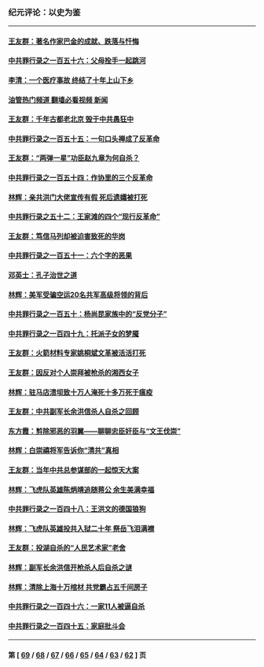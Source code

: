 ### 纪元评论：以史为鉴
---
#### [王友群：著名作家巴金的成就、跌落与忏悔](../../pages/nsc1028/n14064433.md?09050330) 
#### [中共罪行录之一百五十六：父母拴手一起跳河](../../pages/nsc1028/n14063788.md?09050330) 
#### [李清：一个医疗事故 终结了十年上山下乡](../../pages/nsc1028/n14062776.md?09050330) 
#### [油管热门频道 翻墙必看视频 新闻](ok?09050330)
#### [王友群：千年古都老北京 毁于中共愚狂中](../../pages/nsc1028/n14061802.md?09050330) 
#### [中共罪行录之一百五十五：一句口头禅成了反革命](../../pages/nsc1028/n14060064.md?09050330) 
#### [王友群：“两弹一星”功臣赵九章为何自杀？](../../pages/nsc1028/n14059162.md?09050330) 
#### [中共罪行录之一百五十四：作协里的三个反革命](../../pages/nsc1028/n14058634.md?09050330) 
#### [林辉：亲共洪门大佬宣传有假 死后遗孀被打死](../../pages/nsc1028/n14057205.md?09050330) 
#### [中共罪行录之五十二：王家滩的四个“现行反革命”](../../pages/nsc1028/n14056387.md?09050330) 
#### [王友群：笃信马列却被迫害致死的华岗](../../pages/nsc1028/n14053972.md?09050330) 
#### [中共罪行录之一百五十一：六个字的恶果](../../pages/nsc1028/n14053129.md?09050330) 
#### [邓英士：孔子治世之道](../../pages/nsc1028/n14052210.md?09050330) 
#### [林辉：美军受骗空运20名共军高级将领的背后](../../pages/nsc1028/n14052185.md?09050330) 
#### [中共罪行录之一百五十：杨尚昆家族中的“反党分子”](../../pages/nsc1028/n14051396.md?09050330) 
#### [中共罪行录之一百四十九：托派子女的梦魇](../../pages/nsc1028/n14050027.md?09050330) 
#### [王友群：火箭材料专家姚桐斌文革被活活打死](../../pages/nsc1028/n14048805.md?09050330) 
#### [王友群：因反对个人崇拜被枪杀的湘西女子](../../pages/nsc1028/n14048288.md?09050330) 
#### [林辉：驻马店溃坝致十万人淹死十多万死于瘟疫](../../pages/nsc1028/n14048231.md?09050330) 
#### [王友群：中共副军长余洪信杀人自杀之回顾](../../pages/nsc1028/n14045464.md?09050330) 
#### [东方霞：剪除邪恶的羽翼——聊聊忠臣奸臣与“文王伐崇”](../../pages/nsc1028/n14045501.md?09050330) 
#### [林辉：白崇禧将军告诉你“清共”真相](../../pages/nsc1028/n14044216.md?09050330) 
#### [王友群：当年中共总参谋部的一起惊天大案](../../pages/nsc1028/n14043817.md?09050330) 
#### [林辉：飞虎队英雄陈炳靖追随蒋公 余生美满幸福](../../pages/nsc1028/n14042421.md?09050330) 
#### [中共罪行录之一百四十八：王洪文的德国狼狗](../../pages/nsc1028/n14042070.md?09050330) 
#### [林辉：飞虎队英雄投共入狱二十年 祭岳飞泪满襟](../../pages/nsc1028/n14041446.md?09050330) 
#### [王友群：投湖自杀的“人民艺术家”老舍](../../pages/nsc1028/n14038027.md?09050330) 
#### [林辉：副军长余洪信开枪杀人后自杀之谜](../../pages/nsc1028/n14037038.md?09050330) 
#### [林辉：清除上海十万棺材 共党霸占五千间房子](../../pages/nsc1028/n14033735.md?09050330) 
#### [中共罪行录之一百四十六：一家11人被逼自杀](../../pages/nsc1028/n14032932.md?09050330) 
#### [中共罪行录之一百四十五：家庭批斗会](../../pages/nsc1028/n14031487.md?09050330) 

---
#### 第 [ [69](./69.md?09050330) / [68](./68.md?09050330) / [67](./67.md?09050330) / [66](./66.md?09050330) / [65](./65.md?09050330) / [64](./64.md?09050330) / [63](./63.md?09050330) / [62](./62.md?09050330) ] 页
